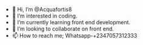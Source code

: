 - 👋 Hi, I’m @Acquafortis8
- 👀 I’m interested in coding.
- 🌱 I’m currently learning front end development. 
- 💞️ I’m looking to collaborate on front end.
- 📫 How to reach me;
Whatsapp-+2347057312333

<!---
Acquafortis8/Acquafortis8 is a ✨ special ✨ repository because its `README.md` (this file) appears on your GitHub profile.
You can click the Preview link to take a look at your changes.
--->
